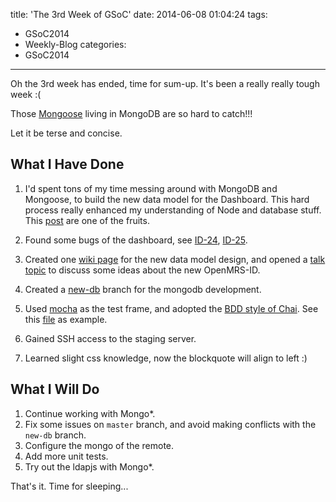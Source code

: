 title: 'The 3rd Week of GSoC'
date: 2014-06-08 01:04:24
tags:
- GSoC2014
- Weekly-Blog
categories:
- GSoC2014
---

Oh the 3rd week has ended, time for sum-up. It's been a really really tough week :(

Those [Mongoose](http://en.wikipedia.org/wiki/Mongoose) living in MongoDB are so hard to catch!!!

Let it be terse and concise.

## What I Have Done

1.  I'd spent tons of my time messing around with MongoDB and Mongoose, to build the new data model for the Dashboard. This hard process really enhanced my understanding of Node and database stuff. This [post](/2014/06/03/dealing-with-unique-index-of-mongoose-and-mongodb/) are one of the fruits.

2.  Found some bugs of the dashboard, see [ID-24](https://issues.openmrs.org/browse/ID-24), [ID-25](https://issues.openmrs.org/browse/ID-25).

3.  Created one [wiki page](https://wiki.openmrs.org/display/projects/New+Data+Model+Design) for the new data model design, and opened a [talk topic](https://talk.openmrs.org/t/new-openmrs-id-ideas/245) to discuss some ideas about the new OpenMRS-ID.
4.  Created a [new-db](https://github.com/Plypy/openmrs-contrib-id) branch for the mongodb development.
5.  Used [mocha](http://visionmedia.github.io/mocha/) as the test frame, and adopted the [BDD style of Chai](http://chaijs.com/api/bdd/). See this [file](https://github.com/Plypy/openmrs-contrib-id/blob/new-db/test/user.save.js) as example.
6.  Gained SSH access to the staging server.
7.  Learned slight css knowledge, now the blockquote will align to left :)


## What I Will Do

1.  Continue working with Mongo*. 
2.  Fix some issues on `master` branch, and avoid making conflicts with the `new-db` branch.
3.  Configure the mongo of the remote.
4.  Add more unit tests.
5.  Try out the ldapjs with Mongo*.

That's it. Time for sleeping...
